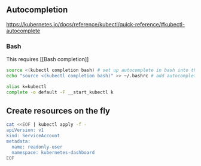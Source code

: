 ## Autocompletion
https://kubernetes.io/docs/reference/kubectl/quick-reference/#kubectl-autocomplete
### Bash
This requires [[Bash completion]]
```bash
source <(kubectl completion bash) # set up autocomplete in bash into the current shell, bash-completion package should be installed first.
echo "source <(kubectl completion bash)" >> ~/.bashrc # add autocomplete permanently to your bash shell.
```

```bash
alias k=kubectl
complete -o default -F __start_kubectl k
```

## Create resources on the fly
```bash
cat <<EOF | kubectl apply -f -
apiVersion: v1
kind: ServiceAccount
metadata:
  name: readonly-user
  namespace: kubernetes-dashboard
EOF
```